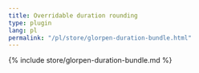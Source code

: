 ```yaml
---
title: Overridable duration rounding
type: plugin
lang: pl
permalink: "/pl/store/glorpen-duration-bundle.html"
---
```


{% include store/glorpen-duration-bundle.md %}
